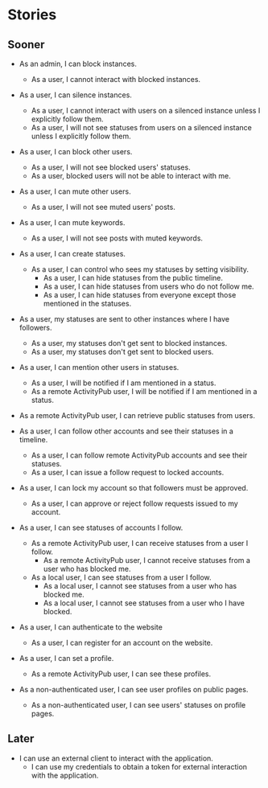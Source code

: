 # Stories

## Sooner
* As an admin, I can block instances.
  - As a user, I cannot interact with blocked instances.

* As a user, I can silence instances.
  - As a user, I cannot interact with users on a silenced instance unless I explicitly follow them.
  - As a user, I will not see statuses from users on a silenced instance unless I explicitly follow them.

* As a user, I can block other users.
  - As a user, I will not see blocked users' statuses.
  - As a user, blocked users will not be able to interact with me.

* As a user, I can mute other users.
  - As a user, I will not see muted users' posts.

* As a user, I can mute keywords.
  - As a user, I will not see posts with muted keywords.


* As a user, I can create statuses.
  - As a user, I can control who sees my statuses by setting visibility.
    + As a user, I can hide statuses from the public timeline.
    + As a user, I can hide statuses from users who do not follow me.
    + As a user, I can hide statuses from everyone except those mentioned in the statuses.

* As a user, my statuses are sent to other instances where I have followers.
  - As a user, my statuses don't get sent to blocked instances.
  - As a user, my statuses don't get sent to blocked users.

* As a user, I can mention other users in statuses.
  - As a user, I will be notified if I am mentioned in a status.
  - As a remote ActivityPub user, I will be notified if I am mentioned in a status.

* As a remote ActivityPub user, I can retrieve public statuses from users.


* As a user, I can follow other accounts and see their statuses in a timeline.
  - As a user, I can follow remote ActivityPub accounts and see their statuses.
  - As a user, I can issue a follow request to locked accounts.

* As a user, I can lock my account so that followers must be approved.
  - As a user, I can approve or reject follow requests issued to my account.

* As a user, I can see statuses of accounts I follow.
  - As a remote ActivityPub user, I can receive statuses from a user I follow.
    + As a remote ActivityPub user, I cannot receive statuses from a user who has blocked me.
  - As a local user, I can see statuses from a user I follow.
    + As a local user, I cannot see statuses from a user who has blocked me.
    + As a local user, I cannot see statuses from a user who I have blocked.


* As a user, I can authenticate to the website
  - As a user, I can register for an account on the website.

* As a user, I can set a profile.
  - As a remote ActivityPub user, I can see these profiles.


* As a non-authenticated user, I can see user profiles on public pages.
  - As a non-authenticated user, I can see users' statuses on profile pages.

## Later
* I can use an external client to interact with the application.
  - I can use my credentials to obtain a token for external interaction with the application.